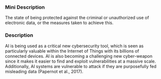 ### Mini Description

The state of being protected against the criminal or unauthorized use of electronic data, or the measures taken to achieve this.

### Description

 AI is being used as a critical new cybersecurity tool, which is seen as particularly valuable within the Internet of Things with its billions of connected devices. AI is also becoming a challenging new cyber-weapon since it makes it easier to find and exploit vulnerabilities at a massive scale. Additionally, AI systems are vulnerable to attack if they are purposefully fed misleading data (Papernot et al., 2017).
